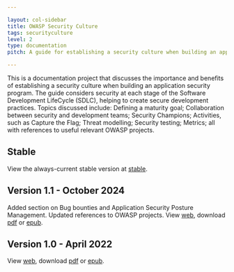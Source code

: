 ```yaml
---

layout: col-sidebar
title: OWASP Security Culture
tags: securityculture
level: 2
type: documentation
pitch: A guide for establishing a security culture when building an application security program

---
```


This is a documentation project that discusses the importance and benefits of establishing a 
security culture when building an application security program. The guide considers security at
each stage of the Software Development LifeCycle (SDLC), helping to create secure development practices.
Topics discussed include: Defining a maturity goal; Collaboration between security and development
teams; Security Champions; Activities, such as Capture the Flag; Threat modelling; Security testing;
Metrics; all with references to useful relevant OWASP projects.

## Stable

View the always-current stable version at [stable](stable/).

## Version 1.1 - October 2024

Added section on Bug bounties and Application Security Posture Management. Updated references to OWASP projects.
View [web](v11/), download [pdf](https://github.com/OWASP/security-culture/releases/download/v1.1/OWASP_Security_Culture-1.1.pdf) or [epub](https://github.com/OWASP/security-culture/releases/download/v1.1/OWASP_Security_Culture-1.1.epub).

## Version 1.0 - April 2022

View [web](v10/), download [pdf](https://github.com/OWASP/security-culture/releases/download/v1.0/OWASP_Security_Culture-1.0.pdf) or [epub](https://github.com/OWASP/security-culture/releases/download/v1.0/OWASP_Security_Culture-1.0.epub).
